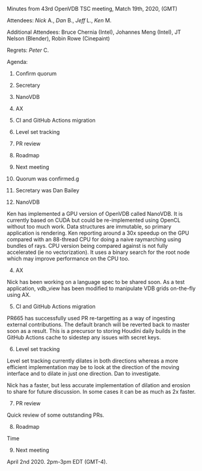 Minutes from 43rd OpenVDB TSC meeting, Match 19th, 2020, (GMT)

Attendees: *Nick* A., *Dan* B., *Jeff* L., *Ken* M.

Additional Attendees: Bruce Chernia (Intel), Johannes Meng (Intel),
JT Nelson (Blender), Robin Rowe (Cinepaint)

Regrets: *Peter* C.

Agenda:

1) Confirm quorum
2) Secretary
3) NanoVDB
4) AX 
5) CI and GitHub Actions migration
6) Level set tracking
7) PR review
8) Roadmap
9) Next meeting

1) Quorum was confirmed.g

2) Secretary was Dan Bailey

3) NanoVDB

Ken has implemented a GPU version of OpenVDB called NanoVDB. It is currently
based on CUDA but could be re-implemented using OpenCL without too much work.
Data structures are immutable, so primary application is rendering. Ken
reporting around a 30x speedup on the GPU compared with an 88-thread CPU for
doing a naive raymarching using bundles of rays. CPU version being compared
against is not fully accelerated (ie no vectorization). It uses a binary search
for the root node which may improve performance on the CPU too.

4) AX

Nick has been working on a language spec to be shared soon. As a test
application, vdb_view has been modified to manipulate VDB grids on-the-fly using
AX.

5) CI and GitHub Actions migration

PR665 has successfully used PR re-targetting as a way of ingesting external
contributions. The default branch will be reverted back to master soon as a
result. This is a precursor to storing Houdini daily builds in the GitHub
Actions cache to sidestep any issues with secret keys.

6) Level set tracking

Level set tracking currently dilates in both directions whereas a more efficient
implementation may be to look at the direction of the moving interface and to
dilate in just one direction. Dan to investigate.

Nick has a faster, but less accurate implementation of dilation and erosion to
share for future discussion. In some cases it can be as much as 2x faster.

7) PR review

Quick review of some outstanding PRs.

8) Roadmap

Time

9) Next meeting

April 2nd 2020. 2pm-3pm EDT (GMT-4).

